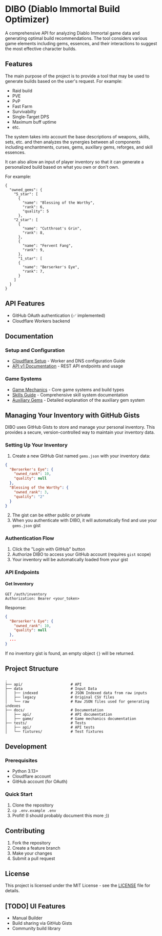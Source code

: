 # DIBO (Diablo Immortal Build Optimizer)

A comprehensive API for analyzing Diablo Immortal game data and generating optimal build recommendations. The tool considers various game elements including gems, essences, and their interactions to suggest the most effective character builds.

## Features

The main purpose of the project is to provide a tool that may be used
to generate builds based on the user's request. 
For example:

- Raid build
- PVE
- PvP
- Fast Farm
- Survivabilty
- Single-Target DPS
- Maximum buff uptime
- etc.

The system takes into account the base descriptions of weapons, 
skills, sets, etc. and then analyzes the synergies between all 
components including enchantments, curses, gems, auxillary gems, reforges, and skill essences. 

It can also allow an input of player inventory so that it can generate a personalized build based on what you own or don't own. 

For example:

```
{
  "owned_gems": {
    "5_star": [
      {
        "name": "Blessing of the Worthy",
        "rank": 6,
        "quality": 5
      },
    "2_star": [
      {
        "name": "Cutthroat's Grin",
        "rank": 8,
      },
      {
        "name": "Fervent Fang",
        "rank": 9,
      },
      "1_star": [
      {
        "name": "Berserker's Eye",
        "rank": 7,
      }
    ]
  }
}
```


## API Features

- GitHub OAuth authentication (✅ implemented)
- Cloudflare Workers backend

## Documentation

### Setup and Configuration
- [Cloudflare Setup](docs/cloudflare.md) - Worker and DNS configuration Guide
- [API v1 Documentation](docs/v1.md) - REST API endpoints and usage

### Game Systems
- [Game Mechanics](docs/game/mechanics.md) - Core game systems and build types
- [Skills Guide](docs/game/skills.md) - Comprehensive skill system documentation
- [Auxiliary Gems](docs/game/aux_gems.md) - Detailed explanation of the auxiliary gem system

## Managing Your Inventory with GitHub Gists

DIBO uses GitHub Gists to store and manage your personal inventory. This provides a secure, version-controlled way to maintain your inventory data.

### Setting Up Your Inventory

1. Create a new GitHub Gist named `gems.json` with your inventory data:

```json
{
  "Berserker's Eye": {
    "owned_rank": 10,
    "quality": null
  },
  "Blessing of the Worthy": {
    "owned_rank": 3,
    "quality": "2"
  }
}
```

2. The gist can be either public or private
3. When you authenticate with DIBO, it will automatically find and use your `gems.json` gist

### Authentication Flow

1. Click the "Login with GitHub" button
2. Authorize DIBO to access your GitHub account (requires `gist` scope)
3. Your inventory will be automatically loaded from your gist

### API Endpoints

#### Get Inventory

```http
GET /auth/inventory
Authorization: Bearer <your_token>
```

Response:
```json
{
  "Berserker's Eye": {
    "owned_rank": 10,
    "quality": null
  },
  ...
}
```

If no inventory gist is found, an empty object `{}` will be returned.

## Project Structure

```
.
├── api/                      # API
├── data                      # Input Data
│   ├── indexed               # JSON Indexed data from raw inputs
│   ├── legacy                # Original CSV files
│   └── raw                   # Raw JSON files used for generating indexes
├── docs/                     # Documentation
│   ├── api/                  # API documentation
│   ├── game/                 # Game mechanics documentation
├── tests/                    # Tests
│   ├── api/                  # API tests
│   └── fixtures/             # Test fixtures
```


## Development

### Prerequisites
- Python 3.13+
- Cloudflare account
- GitHub account (for OAuth)

### Quick Start
1. Clone the repository
2. `cp .env.example .env`
3. Profit! (I should probably document this more ;))

## Contributing

1. Fork the repository
2. Create a feature branch
3. Make your changes
4. Submit a pull request

## License

This project is licensed under the MIT License - see the [LICENSE](LICENSE) file for details.


## [TODO] UI Features

- Manual Builder
- Build sharing via GitHub Gists
- Community build library
